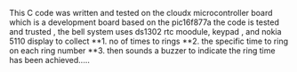 This C code was written and tested on the cloudx microcontroller board which is a development board based on the pic16f877a 
the code is tested and trusted , 
the bell system uses ds1302 rtc moodule, keypad , and nokia 5110 display to collect
**1. no of times to rings
**2. the specific time to ring on each ring number
**3. then sounds a buzzer to indicate the ring time has been achieved.....